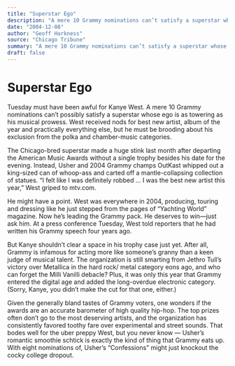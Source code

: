 ```yaml
---
title: "Superstar Ego"
description: "A mere 10 Grammy nominations can’t satisfy a superstar whose ego is as towering as his musical prowess. The Chicago-bred superstar made a huge stink last month after departing the American Music Award..."
date: "2004-12-08"
author: "Geoff Harkness"
source: "Chicago Tribune"
summary: "A mere 10 Grammy nominations can’t satisfy a superstar whose ego is as towering as his musical prowess. The Chicago-bred superstar made a huge stink last month after departing the American Music Awards without a single trophy besides his date for the evening. Instead, Usher and 2004 Grammy champs OutKast whipped out a king-sized can of whoop-ass and carted off a mantle-collapsing collection of statue"
draft: false
---
```


# Superstar Ego

Tuesday must have been awful for Kanye West. A mere 10 Grammy nominations can’t possibly satisfy a superstar whose ego is as towering as his musical prowess. West received nods for best new artist, album of the year and practically everything else, but he must be brooding about his exclusion from the polka and chamber-music categories.

The Chicago-bred superstar made a huge stink last month after departing the American Music Awards without a single trophy besides his date for the evening. Instead, Usher and 2004 Grammy champs OutKast whipped out a king-sized can of whoop-ass and carted off a mantle-collapsing collection of statues. “I felt like I was definitely robbed ... I was the best new artist this year,” West griped to mtv.com.

He might have a point. West was everywhere in 2004, producing, touring and dressing like he just stepped from the pages of “Yachting World” magazine. Now he’s leading the Grammy pack. He deserves to win—just ask him. At a press conference Tuesday, West told reporters that he had written his Grammy speech four years ago.

But Kanye shouldn’t clear a space in his trophy case just yet. After all, Grammy is infamous for acting more like someone’s granny than a keen judge of musical talent. The organization is still smarting from Jethro Tull’s victory over Metallica in the hard rock/ metal category eons ago, and who can forget the Milli Vanilli debacle? Plus, it was only this year that Grammy entered the digital age and added the long-overdue electronic category. (Sorry, Kanye, you didn’t make the cut for that one, either.)

Given the generally bland tastes of Grammy voters, one wonders if the awards are an accurate barometer of high quality hip-hop. The top prizes often don’t go to the most deserving artists, and the organization has consistently favored toothy fare over experimental and street sounds. That bodes well for the uber preppy West, but you never know — Usher’s romantic smoothie schtick is exactly the kind of thing that Grammy eats up. With eight nominations of, Usher’s “Confessions” might just knockout the cocky college dropout.
